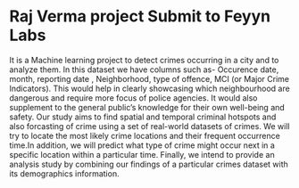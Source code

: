 # Raj Verma project Submit to Feyyn Labs 
It is a Machine learning project to detect crimes occurring in a city and to analyze them. In this dataset we have columns such as- Occurence date, month, reporting
date , Neighborhood, type of offence, MCI (or Major Crime Indicators). This would help in clearly showcasing which neighbourhood are dangerous and require more focus of police agencies. It would also supplement to the general public’s knowledge for their own well-being and safety. Our study aims to find spatial and temporal criminal hotspots and also forcasting of crime using a set of real-world datasets of crimes. We will try to locate the most likely crime locations and their frequent occurrence time.In addition, we will predict what type of crime might occur next in a specific location within a particular time. Finally, we intend to provide an analysis study by combining our findings of a particular crimes dataset with its demographics information.

